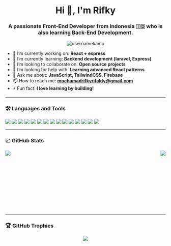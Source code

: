 <h1 align="center">Hi 👋, I'm Rifky</h1>
<h3 align="center">A passionate Front-End Developer from Indonesia 🇮🇩 who is also learning Back-End Development.</h3>

<p align="center">
  <img src="https://komarev.com/ghpvc/?username=usernamekamu&label=Profile%20views&color=0e75b6&style=flat" alt="usernamekamu" />
</p>

- 🔭 I’m currently working on: **React + express**  
- 🌱 I’m currently learning: **Backend development (laravel, Express)**  
- 👯 I’m looking to collaborate on: **Open source projects**  
- 🤝 I’m looking for help with: **Learning advanced React patterns**  
- 💬 Ask me about: **JavaScript, TailwindCSS, Firebase**  
- 📫 How to reach me: **mochamadrifkyrifaldy@gmail.com**  
- ⚡ Fun fact: **I love learning by building!**

---

### 🛠️ Languages and Tools

<p>
  <!-- Frontend -->
  <img src="https://img.shields.io/badge/HTML5-E34F26?logo=html5&logoColor=white" />
  <img src="https://img.shields.io/badge/CSS3-1572B6?logo=css3&logoColor=white" />
  <img src="https://img.shields.io/badge/JavaScript-F7DF1E?logo=javascript&logoColor=black" />
  <img src="https://img.shields.io/badge/React-20232A?logo=react&logoColor=61DAFB" />
  <img src="https://img.shields.io/badge/Next.js-000000?logo=nextdotjs&logoColor=white" />
  <img src="https://img.shields.io/badge/TailwindCSS-38B2AC?logo=tailwind-css&logoColor=white" />
  
  <!-- Backend -->
  <img src="https://img.shields.io/badge/Node.js-339933?logo=node.js&logoColor=white" />
  <img src="https://img.shields.io/badge/Express.js-000000?logo=express&logoColor=white" />
  <img src="https://img.shields.io/badge/PHP-777BB4?logo=php&logoColor=white" />
  <img src="https://img.shields.io/badge/Laravel-FF2D20?logo=laravel&logoColor=white" />
  <img src="https://img.shields.io/badge/Redis-DC382D?logo=redis&logoColor=white" />

  <!-- Database & Tools -->
  <img src="https://img.shields.io/badge/Firebase-FFCA28?logo=firebase&logoColor=black" />
  <img src="https://img.shields.io/badge/MongoDB-47A248?logo=mongodb&logoColor=white" />
  <img src="https://img.shields.io/badge/MySQL-4479A1?logo=mysql&logoColor=white" />

  <!-- Version Control -->
  <img src="https://img.shields.io/badge/GitHub-181717?logo=github&logoColor=white" />
</p>

---

### 📈 GitHub Stats

<p>
  <img align="left" src="https://github-readme-stats.vercel.app/api?username=Rifaldy1292&show_icons=true&theme=radical" />
  <img align="right" src="https://github-readme-stats.vercel.app/api/top-langs/?username=Rifaldy1292&layout=compact&theme=radical" />
</p>

<br><br><br><br><br><br><br><br><br><br><br>

---

### 🏆 GitHub Trophies

<p align="center">
  <img src="https://github-profile-trophy.vercel.app/?username=Rifaldy1292&theme=radical&no-bg=true&no-frame=true" />
</p>

